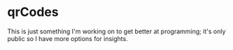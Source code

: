 # qrCodes

This is just something I'm working on to get better at programming; it's only public so I have more options for insights.

